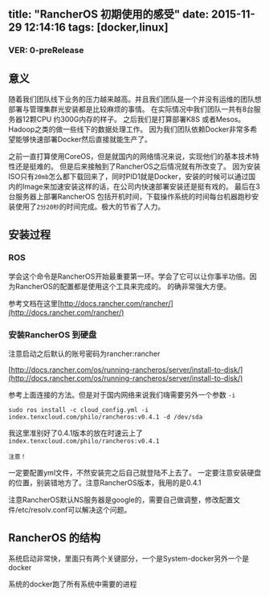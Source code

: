 title: "RancherOS 初期使用的感受"
date: 2015-11-29 12:14:16
tags: [docker,linux]
---

### VER: 0-preRelease

## 意义
随着我们团队线下业务的压力越来越高。并且我们团队是一个并没有运维的团队想部署与管理集群光安装都是比较麻烦的事情。
在实际情况中我们团队一共有8台服务器12颗CPU 约300G内存的样子。
之后我们是打算部署K8S 或者Mesos。Hadoop之类的做一些线下的数据处理工作。
因为我们团队依赖Docker非常多希望能够快速部署Docker然后直接就能生产了。

之前一直打算使用CoreOS，但是就国内的网络情况来说，实现他们的基本技术特性还是挺难的。
但是后来接触到了RancherOS之后情况就有所改变了。
因为安装ISO只有`20mb`怎么都下载回来了，同时PID1就是Docker，安装的时候可以通过国内的Image来加速安装这样的话，在公司内快速部署安装还是挺有戏的。
最后在3台服务器上部署RancherOS 包括开机时间，下载操作系统的时间每台机器跑秒安装使用了`2分20秒`的时间完成。极大的节省了人力。

## 安装过程

### ROS
学会这个命令是RancherOS开始最重要第一环。学会了它可以让你事半功倍。因为RancherOS的配置都是使用这个工具来完成的。
的确非常强大方便。

参考文档在这里[http://docs.rancher.com/rancher/](http://docs.rancher.com/rancher/)

### 安装RancherOS 到硬盘

注意启动之后默认的账号密码为rancher:rancher

[http://docs.rancher.com/os/running-rancheros/server/install-to-disk/](http://docs.rancher.com/os/running-rancheros/server/install-to-disk/)

参考上面连接的方法。但是对于国内网络来说我们嗨需要另外一个参数 `-i`

`sudo ros install -c cloud_config.yml -i index.tenxcloud.com/philo/rancheros:v0.4.1 -d /dev/sda`

我这里准别好了0.4.1版本的放在时速云上了`index.tenxcloud.com/philo/rancheros:v0.4.1`

`注意！`

一定要配置yml文件，不然安装完之后自己就登陆不上去了。
一定要注意安装硬盘的位置，别装错地方了。注意RancherOS版本，我用的是0.4.1

注意RancherOS默认NS服务器是google的，需要自己做调整，修改配置文件/etc/resolv.conf可以解决这个问题。

## RancherOS 的结构

系统启动非常快，里面只有两个关键部分，一个是System-docker另外一个是docker

系统的docker跑了所有系统中需要的进程


